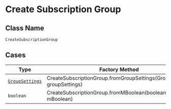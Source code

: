 
# Create Subscription Group

## Class Name

`CreateSubscriptionGroup`

## Cases

| Type | Factory Method |
|  --- | --- |
| [`GroupSettings`](../../../doc/models/group-settings.md) | CreateSubscriptionGroup.fromGroupSettings(GroupSettings groupSettings) |
| `boolean` | CreateSubscriptionGroup.fromMBoolean(boolean mBoolean) |

